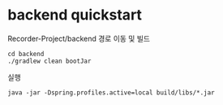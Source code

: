 # backend quickstart

Recorder-Project/backend 경로 이동 및 빌드
```
cd backend 
./gradlew clean bootJar
```

실행
```
java -jar -Dspring.profiles.active=local build/libs/*.jar
```
